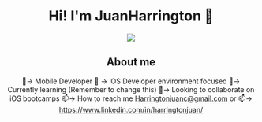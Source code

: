 <div align="center"> 
<h1 align="center">Hi! I'm JuanHarrington 👋 </h1>
<div/>
 
<img src="https://github.com/JuanMiChee/JuanMiChee/assets/88286626/a75c9ba2-e905-49d9-9fbe-132419e72b0f">

## About me
 📱-> Mobile Developer
  -> iOS Developer environment focused
 🌱-> Currently learning (Remember to change this)
 💞️-> Looking to collaborate on iOS bootcamps
 📫-> How to reach me Harringtonjuanc@gmail.com or 📫-> https://www.linkedin.com/in/harringtonjuan/

<!---
JuanMiChee/JuanMiChee is a ✨ special ✨ repository because its
 `README.md` (this file) appears on your GitHub profile.
You can click the Preview link to take a look at your changes.
--->
